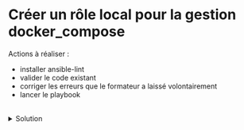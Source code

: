 # Créer un rôle local pour la gestion docker_compose

Actions à réaliser :
- installer ansible-lint
- valider le code existant
- corriger les erreurs que le formateur a laissé volontairement
- lancer le playbook

<br>

<details>

<summary>Solution</summary>

## Actions 

Installer ansible-lint:
```plain
pip install ansible-lint
```{{exec}}

Valider le playbook:
```plain
ansible-lint playbook
```{{exec}}

Ici, la solution n'indique pas comment corriger les erreurs

Tester le playbook :
```plain
ansible-playbook playbook/main.yml -i inventory --ask-vault-pass
```{{exec}}

</details>
